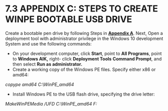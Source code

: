 # 7.3 APPENDIX C: STEPS TO CREATE WINPE BOOTABLE USB DRIVE

Create a bootable pen drive by following Steps in [**Appendix A**](7.1-appendix-a-steps-to-make-usb-m.2-2230-sata-drive-bootable.md). Next, Open a deployment tool with administrator privilege in the Windows 10 development System and use the following commands:

* On your development computer, click **Start**, point to **All Programs**, point to **Windows AIK,** right- click **Deployment Tools** **Command Prompt**, and then select **Run as administrator.**
* Create a working copy of the Windows PE files. Specify either x86 or amd64:

&#x20;       _copype amd64 C:\WinPE\_amd64_

* Install Windows PE to the USB flash drive, specifying the drive letter:

&#x20;       _MakeWinPEMedia /UFD C:\WinPE\_amd64 F:_

